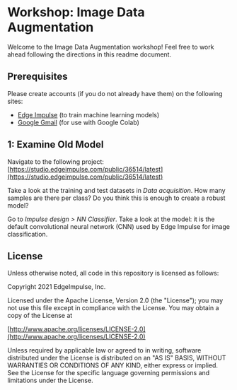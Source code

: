# Workshop: Image Data Augmentation

Welcome to the Image Data Augmentation workshop! Feel free to work ahead following the directions in this readme document.

## Prerequisites

Please create accounts (if you do not already have them) on the following sites:

* [Edge Impulse](https://www.edgeimpulse.com/) (to train machine learning models)
* [Google Gmail](https://gmail.com/) (for use with Google Colab)

## 1: Examine Old Model

Navigate to the following project: [https://studio.edgeimpulse.com/public/36514/latest](https://studio.edgeimpulse.com/public/36514/latest)

Take a look at the training and test datasets in *Data acquisition*. How many samples are there per class? Do you think this is enough to create a robust model?

Go to *Impulse design > NN Classifier*. Take a look at the model: it is the default convolutional neural network (CNN) used by Edge Impulse for image classification.



## License

Unless otherwise noted, all code in this repository is licensed as follows:

Copyright 2021 EdgeImpulse, Inc.

Licensed under the Apache License, Version 2.0 (the "License");
you may not use this file except in compliance with the License.
You may obtain a copy of the License at

[http://www.apache.org/licenses/LICENSE-2.0](http://www.apache.org/licenses/LICENSE-2.0)

Unless required by applicable law or agreed to in writing, software
distributed under the License is distributed on an "AS IS" BASIS,
WITHOUT WARRANTIES OR CONDITIONS OF ANY KIND, either express or implied.
See the License for the specific language governing permissions and
limitations under the License.